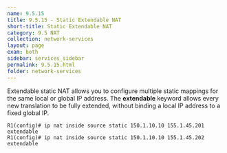 ```yaml
---
name: 9.5.15
title: 9.5.15 - Static Extendable NAT
short-title: Static Extendable NAT
category: 9.5 NAT
collection: network-services
layout: page
exam: both
sidebar: services_sidebar
permalink: 9.5.15.html
folder: network-services
---
```

Extendable static NAT allows you to configure multiple static mappings for the same local or global IP address. The **extendable** keyword allows every new translation to be fully extended, without binding a local IP address to a fixed global IP.
```
R1(config)# ip nat inside source static 150.1.10.10 155.1.45.201 extendable
R1(config)# ip nat inside source static 150.1.10.10 155.1.45.202 extendable
```
